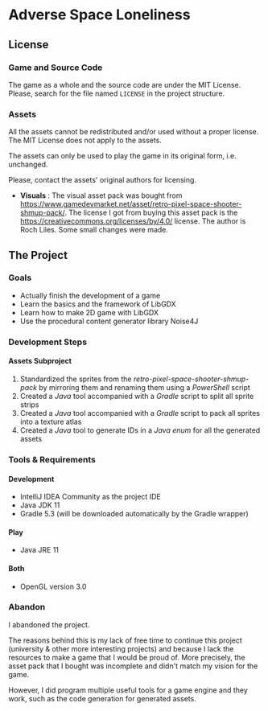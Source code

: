 # Adverse Space Loneliness

## License

### Game and Source Code

The game as a whole and the source code are under the MIT License. Please, search for the file named `LICENSE` in the project structure.

### Assets

All the assets cannot be redistributed and/or used without a proper license. The MIT License does not apply to the assets.

The assets can only be used to play the game in its original form, i.e. unchanged.

Please, contact the assets' original authors for licensing.
- **Visuals** : The visual asset pack was bought from https://www.gamedevmarket.net/asset/retro-pixel-space-shooter-shmup-pack/.
			The license I got from buying this asset pack is the https://creativecommons.org/licenses/by/4.0/ license.
			The author is Roch Liles.
			Some small changes were made.
			


## The Project

### Goals
- Actually finish the development of a game
- Learn the basics and the framework of LibGDX
- Learn how to make 2D game with LibGDX
- Use the procedural content generator library Noise4J

### Development Steps

#### Assets Subproject
1. Standardized the sprites from the _retro-pixel-space-shooter-shmup-pack_ by mirroring them and renaming them using a _PowerShell_ script
2. Created a _Java_ tool accompanied with a _Gradle_ script to split all sprite strips
3. Created a _Java_ tool accompanied with a _Gradle_ script to pack all sprites into a texture atlas
4. Created a _Java_ tool to generate IDs in a _Java enum_ for all the generated assets

### Tools & Requirements
#### Development
- IntelliJ IDEA Community as the project IDE
- Java JDK 11
- Gradle 5.3 (will be downloaded automatically by the Gradle wrapper)

#### Play
- Java JRE 11

#### Both
- OpenGL version 3.0

### Abandon

I abandoned the project.

The reasons behind this is my lack of free time to continue this project (university & other more interesting projects) and because I lack the resources to make a game that I would be proud of. More precisely, the asset pack that I bought was incomplete and didn't match my vision for the game.

However, I did program multiple useful tools for a game engine and they work, such as the code generation for generated assets.
